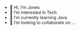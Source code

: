 - 👋 Hi, I’m Jones
- 👀 I’m interested in Tech
- 🌱 I’m currently learning Java
- 💞️ I’m looking to collaborate on ...


<!---
Jonesls0/Jonesls0 is a ✨ special ✨ repository because its `README.md` (this file) appears on your GitHub profile.
You can click the Preview link to take a look at your changes.
--->
